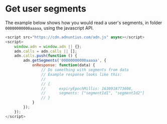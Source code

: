# Get user segments

The example below shows how you would read a user's segments, in folder `00000000000aaaaa`, using the javascript API.

```javascript
<script src="https://cdn.adnuntius.com/adn.js" async></script>
<script>
    window.adn = window.adn || {};
    adn.calls = adn.calls || [];
    adn.calls.push(function () {
        adn.getSegments('00000000000aaaaa', {
            onResponse: function(data) {
                // Do something with segments from data
                // Example response looks like this:
                //
                // { 
                //      expiryEpochMillis: 1630918773608,
                //      segments: ["segmentId1", "segmentId2"]
                // }
            }
        });
    });
</script>
```




